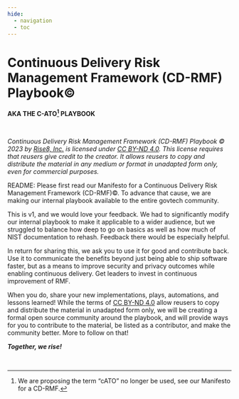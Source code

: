 ```yaml
---
hide:
  - navigation
  - toc
---
```


# Continuous Delivery Risk Management Framework (CD-RMF) Playbook©

**AKA THE C-ATO[^1] PLAYBOOK**

<br/>

*Continuous Delivery Risk Management Framework (CD-RMF) Playbook © 2023 by [Rise8, Inc.](https://www.rise8.us/) is licensed under [CC BY-ND 4.0](http://creativecommons.org/licenses/by-nd/4.0/?ref=chooser-v1). This license requires that reusers give credit to the creator. It allows reusers to copy and distribute the material in any medium or format in unadapted form only, even for commercial purposes.*

README: Please first read our Manifesto for a Continuous Delivery Risk Management Framework (CD-RMF)©. To advance that cause, we are making our internal playbook available to the entire govtech community. 

This is v1, and we would love your feedback. We had to significantly modify our internal playbook to make it applicable to a wider audience, but we struggled to balance how deep to go on basics as well as how much of NIST documentation to rehash. Feedback there would be especially helpful.

In return for sharing this, we ask you to use it for good and contribute back. Use it to communicate the benefits beyond just being able to ship software faster, but as a means to improve security and privacy outcomes while enabling continuous delivery. Get leaders to invest in continuous improvement of RMF.

When you do, share your new implementations, plays, automations, and lessons learned! While the terms of [CC BY-ND 4.0](http://creativecommons.org/licenses/by-nd/4.0/?ref=chooser-v1) allow reusers to copy and distribute the material in unadapted form only, we will be creating a formal open source community around the playbook, and will provide ways for you to contribute to the material, be listed as a contributor, and make the community better. More to follow on that!

***Together, we rise!***

<br/>

[^1]: We are proposing the term “cATO” no longer be used, see our Manifesto for a CD-RMF.

